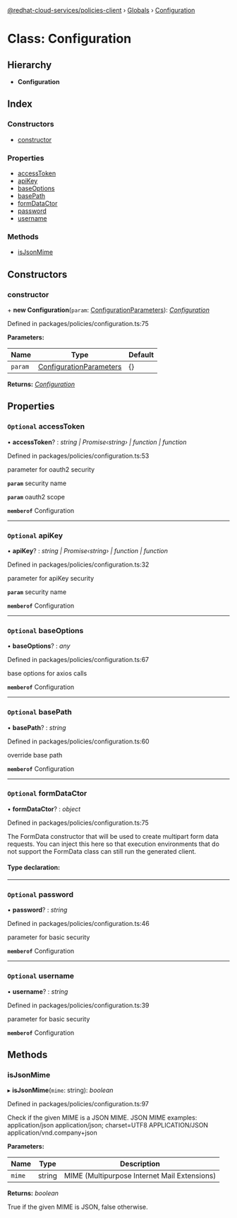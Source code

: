 [@redhat-cloud-services/policies-client](../README.md) › [Globals](../globals.md) › [Configuration](configuration.md)

# Class: Configuration

## Hierarchy

* **Configuration**

## Index

### Constructors

* [constructor](configuration.md#constructor)

### Properties

* [accessToken](configuration.md#optional-accesstoken)
* [apiKey](configuration.md#optional-apikey)
* [baseOptions](configuration.md#optional-baseoptions)
* [basePath](configuration.md#optional-basepath)
* [formDataCtor](configuration.md#optional-formdatactor)
* [password](configuration.md#optional-password)
* [username](configuration.md#optional-username)

### Methods

* [isJsonMime](configuration.md#isjsonmime)

## Constructors

###  constructor

\+ **new Configuration**(`param`: [ConfigurationParameters](../interfaces/configurationparameters.md)): *[Configuration](configuration.md)*

Defined in packages/policies/configuration.ts:75

**Parameters:**

Name | Type | Default |
------ | ------ | ------ |
`param` | [ConfigurationParameters](../interfaces/configurationparameters.md) | {} |

**Returns:** *[Configuration](configuration.md)*

## Properties

### `Optional` accessToken

• **accessToken**? : *string | Promise‹string› | function | function*

Defined in packages/policies/configuration.ts:53

parameter for oauth2 security

**`param`** security name

**`param`** oauth2 scope

**`memberof`** Configuration

___

### `Optional` apiKey

• **apiKey**? : *string | Promise‹string› | function | function*

Defined in packages/policies/configuration.ts:32

parameter for apiKey security

**`param`** security name

**`memberof`** Configuration

___

### `Optional` baseOptions

• **baseOptions**? : *any*

Defined in packages/policies/configuration.ts:67

base options for axios calls

**`memberof`** Configuration

___

### `Optional` basePath

• **basePath**? : *string*

Defined in packages/policies/configuration.ts:60

override base path

**`memberof`** Configuration

___

### `Optional` formDataCtor

• **formDataCtor**? : *object*

Defined in packages/policies/configuration.ts:75

The FormData constructor that will be used to create multipart form data
requests. You can inject this here so that execution environments that
do not support the FormData class can still run the generated client.

#### Type declaration:

___

### `Optional` password

• **password**? : *string*

Defined in packages/policies/configuration.ts:46

parameter for basic security

**`memberof`** Configuration

___

### `Optional` username

• **username**? : *string*

Defined in packages/policies/configuration.ts:39

parameter for basic security

**`memberof`** Configuration

## Methods

###  isJsonMime

▸ **isJsonMime**(`mime`: string): *boolean*

Defined in packages/policies/configuration.ts:97

Check if the given MIME is a JSON MIME.
JSON MIME examples:
  application/json
  application/json; charset=UTF8
  APPLICATION/JSON
  application/vnd.company+json

**Parameters:**

Name | Type | Description |
------ | ------ | ------ |
`mime` | string | MIME (Multipurpose Internet Mail Extensions) |

**Returns:** *boolean*

True if the given MIME is JSON, false otherwise.
